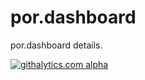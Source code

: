 por.dashboard
=============

por.dashboard details.


[![githalytics.com alpha](https://cruel-carlota.pagodabox.com/40ad7f5979085f8c8939c9b9b6e4101d "githalytics.com")](http://githalytics.com/getpenelope/por.dashboard)
